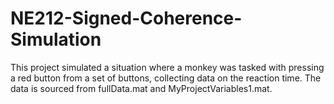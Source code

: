 # NE212-Signed-Coherence-Simulation
This project simulated a situation where a monkey was tasked with pressing a red button from a set of buttons, collecting data on the reaction time. The data is sourced from fullData.mat and MyProjectVariables1.mat.
